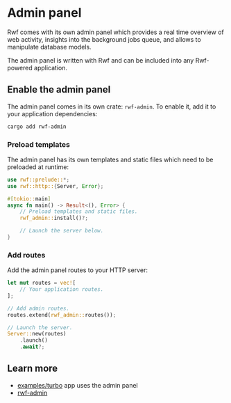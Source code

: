 # Admin panel

Rwf comes with its own admin panel which provides a real time overview of web activity, insights into the background jobs queue, and allows to manipulate database models.

The admin panel is written with Rwf and can be included into any Rwf-powered application.

## Enable the admin panel

The admin panel comes in its own crate: `rwf-admin`. To enable it, add it to your application dependencies:

```bash
cargo add rwf-admin
```

### Preload templates

The admin panel has its own templates and static files which need to be preloaded at runtime:

```rust
use rwf::prelude::*;
use rwf::http::{Server, Error};

#[tokio::main]
async fn main() -> Result<(), Error> {
    // Preload templates and static files.
    rwf_admin::install()?;

    // Launch the server below.
}
```

### Add routes

Add the admin panel routes to your HTTP server:

```rust
let mut routes = vec![
    // Your application routes.
];

// Add admin routes.
routes.extend(rwf_admin::routes());

// Launch the server.
Server::new(routes)
    .launch()
    .await?;
```

## Learn more

- [examples/turbo](https://github.com/levkk/rwf/tree/main/examples/turbo) app uses the admin panel
- [rwf-admin](https://github.com/levkk/rwf/tree/main/rwf-admin)
